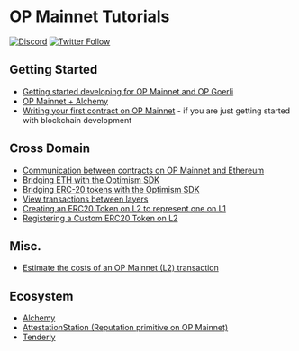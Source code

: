 # OP Mainnet Tutorials

[![Discord](https://img.shields.io/discord/667044843901681675.svg?color=768AD4&label=discord&logo=https%3A%2F%2Fdiscordapp.com%2Fassets%2F8c9701b98ad4372b58f13fd9f65f966e.svg)](https://discord-gateway.optimism.io)
[![Twitter Follow](https://img.shields.io/twitter/follow/optimismFND.svg?label=optimismFND&style=social)](https://twitter.com/optimismFND)

## Getting Started

* [Getting started developing for OP Mainnet and OP Goerli](getting-started)
* [OP Mainnet + Alchemy](https://docs.alchemy.com/alchemy/introduction/getting-started)
* [Writing your first contract on OP Mainnet](first-contract) - if you are just getting started with blockchain development


## Cross Domain

* [Communication between contracts on OP Mainnet and Ethereum](cross-dom-comm)
* [Bridging ETH with the Optimism SDK](cross-dom-bridge-eth)
* [Bridging ERC-20 tokens with the Optimism SDK](cross-dom-bridge-erc20)
* [View transactions between layers](sdk-view-tx)
* [Creating an ERC20 Token on L2 to represent one on L1](standard-bridge-standard-token)
* [Registering a Custom ERC20 Token on L2](standard-bridge-custom-token)



## Misc.

* [Estimate the costs of an OP Mainnet (L2) transaction](sdk-estimate-gas)


## Ecosystem

- [Alchemy](ecosystem/alchemy)
- [AttestationStation (Reputation primitive on OP Mainnet)](ecosystem/attestation-station)
- [Tenderly](ecosystem/tenderly)
